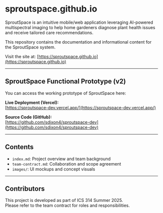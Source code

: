 # sproutspace.github.io

SproutSpace is an intuitive mobile/web application leveraging AI-powered multispectral imaging to help home gardeners diagnose plant health issues and receive tailored care recommendations.

This repository contains the documentation and informational content for the SproutSpace system.

Visit the site at: [https://sproutspace.github.io](https://sproutspace.github.io)

---

## SproutSpace Functional Prototype (v2)

You can access the working prototype of SproutSpace here:

**Live Deployment (Vercel):**  
[https://sproutspace-dev.vercel.app/](https://sproutspace-dev.vercel.app/)

**Source Code (GitHub):**  
[https://github.com/sdixon4/sproutspace-dev](https://github.com/sdixon4/sproutspace-dev)

---

## Contents

- `index.md`: Project overview and team background
- `team-contract.md`: Collaboration and scope agreement
- `images/`: UI mockups and concept visuals


---

## Contributors

This project is developed as part of ICS 314 Summer 2025.  
Please refer to the team contract for roles and responsibilities.


